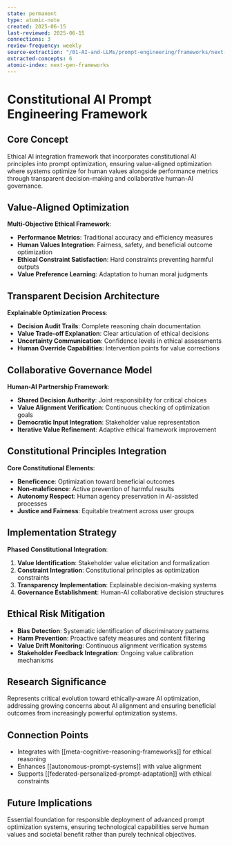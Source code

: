 ```yaml
---
state: permanent
type: atomic-note
created: 2025-06-15
last-reviewed: 2025-06-15
connections: 3
review-frequency: weekly
source-extraction: "/01-AI-and-LLMs/prompt-engineering/frameworks/next-generation-prompt-engineering-frameworks-2025.md"
extracted-concepts: 6
atomic-index: next-gen-frameworks
---
```


# Constitutional AI Prompt Engineering Framework

## Core Concept

Ethical AI integration framework that incorporates constitutional AI principles into prompt optimization, ensuring value-aligned optimization where systems optimize for human values alongside performance metrics through transparent decision-making and collaborative human-AI governance.

## Value-Aligned Optimization

**Multi-Objective Ethical Framework**:
- **Performance Metrics**: Traditional accuracy and efficiency measures
- **Human Values Integration**: Fairness, safety, and beneficial outcome optimization
- **Ethical Constraint Satisfaction**: Hard constraints preventing harmful outputs
- **Value Preference Learning**: Adaptation to human moral judgments

## Transparent Decision Architecture

**Explainable Optimization Process**:
- **Decision Audit Trails**: Complete reasoning chain documentation
- **Value Trade-off Explanation**: Clear articulation of ethical decisions
- **Uncertainty Communication**: Confidence levels in ethical assessments
- **Human Override Capabilities**: Intervention points for value corrections

## Collaborative Governance Model

**Human-AI Partnership Framework**:
- **Shared Decision Authority**: Joint responsibility for critical choices
- **Value Alignment Verification**: Continuous checking of optimization goals
- **Democratic Input Integration**: Stakeholder value representation
- **Iterative Value Refinement**: Adaptive ethical framework improvement

## Constitutional Principles Integration

**Core Constitutional Elements**:
- **Beneficence**: Optimization toward beneficial outcomes
- **Non-maleficence**: Active prevention of harmful results
- **Autonomy Respect**: Human agency preservation in AI-assisted processes
- **Justice and Fairness**: Equitable treatment across user groups

## Implementation Strategy

**Phased Constitutional Integration**:
1. **Value Identification**: Stakeholder value elicitation and formalization
2. **Constraint Integration**: Constitutional principles as optimization constraints
3. **Transparency Implementation**: Explainable decision-making systems
4. **Governance Establishment**: Human-AI collaborative decision structures

## Ethical Risk Mitigation

- **Bias Detection**: Systematic identification of discriminatory patterns
- **Harm Prevention**: Proactive safety measures and content filtering
- **Value Drift Monitoring**: Continuous alignment verification systems
- **Stakeholder Feedback Integration**: Ongoing value calibration mechanisms

## Research Significance

Represents critical evolution toward ethically-aware AI optimization, addressing growing concerns about AI alignment and ensuring beneficial outcomes from increasingly powerful optimization systems.

## Connection Points

- Integrates with [[meta-cognitive-reasoning-frameworks]] for ethical reasoning
- Enhances [[autonomous-prompt-systems]] with value alignment
- Supports [[federated-personalized-prompt-adaptation]] with ethical constraints

## Future Implications

Essential foundation for responsible deployment of advanced prompt optimization systems, ensuring technological capabilities serve human values and societal benefit rather than purely technical objectives.
